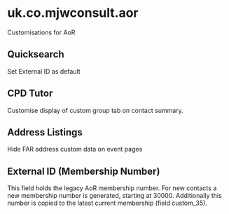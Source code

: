 # uk.co.mjwconsult.aor
Customisations for AoR

## Quicksearch
Set External ID as default

## CPD Tutor
Customise display of custom group tab on contact summary.

## Address Listings
Hide FAR address custom data on event pages

## External ID (Membership Number)
This field holds the legacy AoR membership number.  For new contacts a new membership number is generated, starting at 30000.  Additionally this number is copied to the latest current membership (field custom_35).
